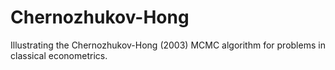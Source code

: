 # Chernozhukov-Hong
Illustrating the Chernozhukov-Hong (2003) MCMC algorithm for problems in classical econometrics.
